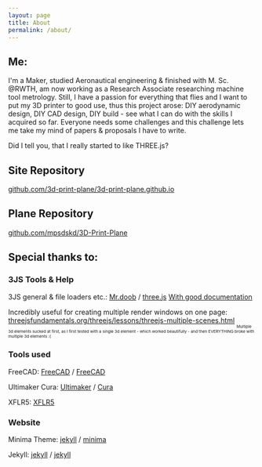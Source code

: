 ```yaml
---
layout: page
title: About
permalink: /about/
---
```


## Me:

I'm a Maker, studied Aeronautical engineering & finished with M. Sc. @RWTH, am now working as a Research Associate researching machine tool metrology. Still, I have a passion for everything that flies and I want to put my 3D printer to good use, thus this project arose: DIY aerodynamic design, DIY CAD design, DIY build - see what I can do with the skills I acquired so far. 
Everyone needs some challenges and this challenge lets me take my mind of papers & proposals I have to write.

Did I tell you, that I really started to like THREE.js?

## Site Repository

[github.com/3d-print-plane/3d-print-plane.github.io](https://github.com/3d-print-plane/3d-print-plane.github.io)

## Plane Repository

[github.com/mpsdskd/3D-Print-Plane](https://github.com/mpsdskd/3D-Print-Plane)

## Special thanks to:

### 3JS Tools & Help

3JS general & file loaders etc.:
[Mr.doob](https://github.com/mrdoob) / [three.js](https://github.com/mrdoob/three.js/)    [With good documentation](https://threejs.org/)

Incredibly useful for creating multiple render windows on one page:
[threejsfundamentals.org/threejs/lessons/threejs-multiple-scenes.html](https://threejsfundamentals.org/threejs/lessons/threejs-multiple-scenes.html)
<sub><sub><sub> Multiple 3d elements sucked at first, as I first tested with a single 3d element - which worked beautifully - and then EVERYTHING broke with multiple 3d elements :( </sub></sub></sub>


### Tools used

FreeCAD:
[FreeCAD](https://github.com/FreeCAD) /
[FreeCAD](https://github.com/FreeCAD/FreeCAD)

Ultimaker Cura:
[Ultimaker](https://github.com/Ultimaker/) /
[Cura](https://github.com/Ultimaker/Cura)

XFLR5:
[XFLR5](http://xflr5.tech/)

### Website

Minima Theme:
[jekyll][jekyll-organization] /
[minima](https://github.com/jekyll/minima)

Jekyll:
[jekyll][jekyll-organization] /
[jekyll](https://github.com/jekyll/jekyll)


[jekyll-organization]: https://github.com/jekyll
